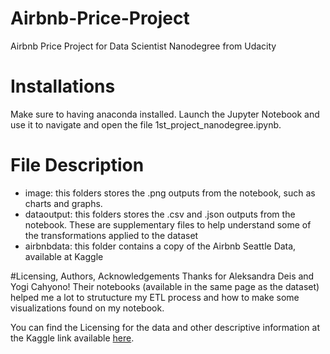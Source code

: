 # Airbnb-Price-Project
Airbnb Price Project for Data Scientist Nanodegree from Udacity

# Installations
Make sure to having anaconda installed. Launch the Jupyter Notebook and use it to navigate and open the file 1st_project_nanodegree.ipynb.

# File Description
- image: this folders stores the .png outputs from the notebook, such as charts and graphs.
- dataoutput: this folders stores the .csv and .json outputs from the notebook. These are supplementary files to help understand some of the transformations applied to the dataset
- airbnbdata: this folder contains a copy of the Airbnb Seattle Data, available at Kaggle

#Licensing, Authors, Acknowledgements
Thanks for Aleksandra Deis and Yogi Cahyono! Their notebooks (available in the same page as the dataset) helped me a lot to strutucture my ETL process and how to make some visualizations found on my notebook.

You can find the Licensing for the data and other descriptive information at the Kaggle link available [here](https://www.kaggle.com/airbnb/seattle).
